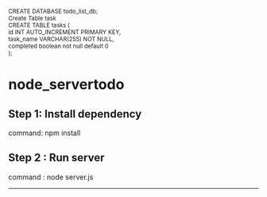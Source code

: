 
 <sub> CREATE DATABASE todo_list_db; </sub>
 <br>
  <sub> Create Table task   </sub>
  <br>
 <sub>  CREATE TABLE tasks ( <br>
  id INT AUTO_INCREMENT PRIMARY KEY, <br>
  task_name VARCHAR(255) NOT NULL, <br>
  completed boolean not null default 0 <br>
); </sub>

# node_servertodo
## Step 1: Install dependency 
   command: npm install
## Step 2 : Run server
   command : node server.js

   ----------------------------------------------------------------


